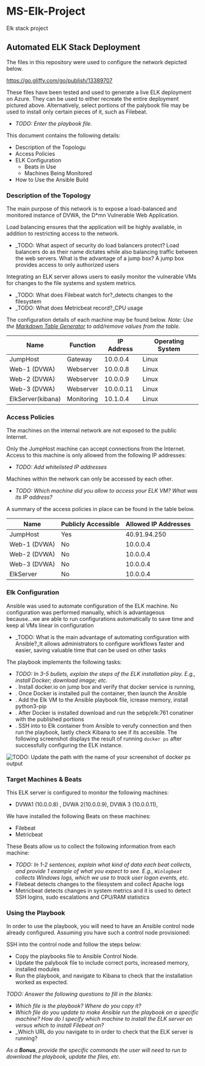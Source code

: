 # MS-Elk-Project
Elk stack project
## Automated ELK Stack Deployment

The files in this repository were used to configure the network depicted below.

https://go.gliffy.com/go/publish/13389707

These files have been tested and used to generate a live ELK deployment on Azure. They can be used to either recreate the entire deployment pictured above. Alternatively, select portions of the palybook file may be used to install only certain pieces of it, such as Filebeat.

  - _TODO: Enter the playbook file._

This document contains the following details:
- Description of the Topologu
- Access Policies
- ELK Configuration
  - Beats in Use
  - Machines Being Monitored
- How to Use the Ansible Build


### Description of the Topology

The main purpose of this network is to expose a load-balanced and monitored instance of DVWA, the D*mn Vulnerable Web Application.

Load balancing ensures that the application will be highly available, in addition to restricting access to the network.
- _TODO: What aspect of security do load balancers protect? Load balancers do as their name dictates while also balancing traffic between the web servers. What is the advantage of a jump box? A jump box provides access to only authorized users

Integrating an ELK server allows users to easily monitor the vulnerable VMs for changes to the file systems and system metrics.
- _TODO: What does Filebeat watch for?_detects changes to the filesystem
- _TODO: What does Metricbeat record?_CPU usage

The configuration details of each machine may be found below.
_Note: Use the [Markdown Table Generator](http://www.tablesgenerator.com/markdown_tables) to add/remove values from the table_.

| Name             | Function   | IP Address | Operating System |
|------------------|------------|------------|------------------|
| JumpHost         | Gateway    | 10.0.0.4   | Linux            |
| Web-1 (DVWA)     | Webserver  | 10.0.0.8   | Linux            |
| Web-2 (DVWA)     | Webserver  | 10.0.0.9   | Linux            |
| Web-3 (DVWA)     | Webserver  | 10.0.0.11  | Linux            |
| ElkServer(kibana)| Monitoring | 10.1.0.4   | Linux            |

### Access Policies

The machines on the internal network are not exposed to the public Internet.

Only the JumpHost machine can accept connections from the Internet. Access to this machine is only allowed from the following IP addresses:
- _TODO: Add whitelisted IP addresses_

Machines within the network can only be accessed by each other.
- _TODO: Which machine did you allow to access your ELK VM? What was its IP address?_

A summary of the access policies in place can be found in the table below.

| Name         | Publicly Accessible | Allowed IP Addresses |
|--------------|---------------------|----------------------|
| JumpHost     | Yes                 | 40.91.94.250         |
| Web-1 (DVWA) | No                  | 10.0.0.4             |
| Web-2 (DVWA) | No                  | 10.0.0.4             |
| Web-3 (DVWA) | No                  | 10.0.0.4             |
| ElkServer    | No                  | 10.0.0.4             |

### Elk Configuration

Ansible was used to automate configuration of the ELK machine. No configuration was performed manually, which is advantageous because...we are able to run configurations automatically to save time and keep al VMs linear in configuration
- _TODO: What is the main advantage of automating configuration with Ansible?_It allows administrators to configure workflows faster and easier, saving valuable time that can be used on other tasks

The playbook implements the following tasks:
- _TODO: In 3-5 bullets, explain the steps of the ELK installation play. E.g., install Docker; download image; etc._
- . Install docker.io on jump box and verify that docker service is running,
- . Once Docker is installed pull the container, then launch the Ansible
- . Add the Elk VM to the Ansible playbook file, icrease memory, install python3-pip
- . After Docker is installed download and run the sebp/elk:761 conatiner with the published portions
- . SSH into to Elk container from Ansible to verufy connection and then run the playbook, lastly check Kibana to see if its accesible.
The following screenshot displays the result of running `docker ps` after successfully configuring the ELK instance.

![TODO: Update the path with the name of your screenshot of docker ps output](Images/docker_ps_output.png)

### Target Machines & Beats
This ELK server is configured to monitor the following machines:
- DVWA1 (10.0.0.8) , DVWA 2(10.0.0.9), DVWA 3 (10.0.0.11),

We have installed the following Beats on these machines:
- Filebeat
- Metricbeat

These Beats allow us to collect the following information from each machine:
- _TODO: In 1-2 sentences, explain what kind of data each beat collects, and provide 1 example of what you expect to see. E.g., `Winlogbeat` collects Windows logs, which we use to track user logon events, etc._
- Filebeat detects changes to the filesystem and collect Apache logs
- Metricbeat detects changes in system metrics and it is used to detect SSH logins, sudo escalations and CPU/RAM statistics
### Using the Playbook
In order to use the playbook, you will need to have an Ansible control node already configured. Assuming you have such a control node provisioned:

SSH into the control node and follow the steps below:
- Copy the playbooks file to Ansible Control Node.
- Update the palybook file to include correct ports, increased memory, installed modules
- Run the playbook, and navigate to Kibana to check that the installation worked as expected.

_TODO: Answer the following questions to fill in the blanks:_
- _Which file is the playbook? Where do you copy it?_
- _Which file do you update to make Ansible run the playbook on a specific machine? How do I specify which machine to install the ELK server on versus which to install Filebeat on?_
- _Which URL do you navigate to in order to check that the ELK server is running?

_As a **Bonus**, provide the specific commands the user will need to run to download the playbook, update the files, etc._
